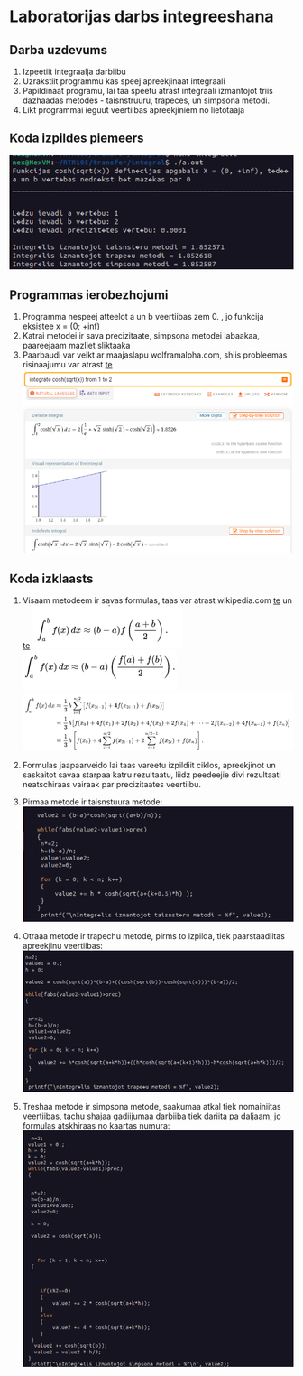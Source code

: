# Laboratorijas darbs integreeshana

## Darba uzdevums
1. Izpeetiit integraalja darbiibu
2. Uzrakstiit programmu kas speej apreekjinaat integraali
3. Papildinaat programu, lai taa speetu atrast integraali izmantojot triis dazhaadas metodes - taisnstruuru, trapeces, un simpsona metodi.
4. Likt programmai ieguut veertiibas apreekjiniem no lietotaaja

## Koda izpildes piemeers
![sc1](https://github.com/AnreBr/RTR105/blob/main/transfer/integration/bildes/Screenshot%20from%202023-01-19%2020-19-25.png)

## Programmas ierobezhojumi
1. Programma nespeej atteelot a un b veertiibas zem 0. , jo funkcija eksistee x = (0; +inf)
2. Katrai metodei ir sava precizitaate, simpsona metodei labaakaa, paareejaam mazliet sliktaaka
3. Paarbaudi var veikt ar maajaslapu wolframalpha.com, shiis probleemas risinaajumu var atrast [te](https://www.wolframalpha.com/input?i=integrate+cosh%28sqrt%28x%29%29+from+1+to+2)
![sc2](https://github.com/AnreBr/RTR105/blob/main/transfer/integration/bildes/Screenshot%20from%202023-01-19%2020-23-34.png)

## Koda izklaasts

1. Visaam metodeem ir savas formulas, taas var atrast wikipedia.com [te](https://en.wikipedia.org/wiki/Numerical_integration) un 
[te](https://en.wikipedia.org/wiki/Simpson%27s_rule)
![sc3](https://github.com/AnreBr/RTR105/blob/main/transfer/integration/bildes/Screenshot%20from%202023-01-19%2020-10-40.png)
![sc4](https://github.com/AnreBr/RTR105/blob/main/transfer/integration/bildes/Screenshot%20from%202023-01-19%2020-10-51.png)
![sc5](https://github.com/AnreBr/RTR105/blob/main/transfer/integration/bildes/Screenshot%20from%202023-01-19%2020-12-00.png)

2. Formulas jaapaarveido lai taas vareetu izpildiit ciklos, apreekjinot un saskaitot savaa starpaa katru rezultaatu, liidz peedeejie divi rezultaati neatschiraas vairaak par precizitaates veertiibu.
3. Pirmaa metode ir taisnstuura metode:
![sc6](https://github.com/AnreBr/RTR105/blob/main/transfer/integration/bildes/Screenshot%20from%202023-01-19%2020-44-32.png)
4. Otraaa metode ir trapechu metode, pirms to izpilda, tiek paarstaadiitas apreekjinu veertiibas:
![sc7](https://github.com/AnreBr/RTR105/blob/main/transfer/integration/bildes/Screenshot%20from%202023-01-19%2020-08-32.png)
5. Treshaa metode ir simpsona metode, saakumaa atkal tiek nomainiitas veertiibas, tachu shajaa gadiijumaa darbiiba tiek dariita pa daljaam, jo formulas atskhiraas no kaartas numura:
![sc8](https://github.com/AnreBr/RTR105/blob/main/transfer/integration/bildes/Screenshot%20from%202023-01-19%2020-09-17.png)
